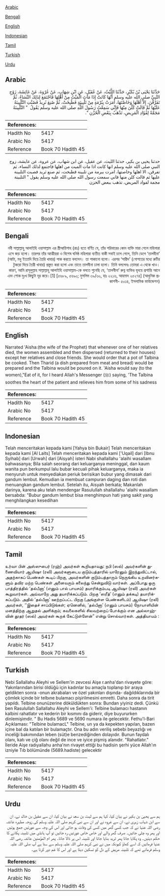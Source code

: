 [Arabic](#arabic)

[Bengali](#bengali)

[English](#english)

[Indonesian](#indonesian)

[Tamil](#tamil)

[Turkish](#turkish)

[Urdu](#urdu)

## Arabic


<div dir="rtl" lang="ar" style={{fontSize:'larger',backgroundColor:'#f8f9fa',padding:20}}>
حَدَّثَنَا يَحْيَى بْنُ بُكَيْرٍ، حَدَّثَنَا اللَّيْثُ، عَنْ عُقَيْلٍ، عَنِ ابْنِ شِهَابٍ، عَنْ عُرْوَةَ، عَنْ عَائِشَةَ، زَوْجِ النَّبِيِّ صلى الله عليه وسلم أَنَّهَا كَانَتْ إِذَا مَاتَ الْمَيِّتُ مِنْ أَهْلِهَا فَاجْتَمَعَ لِذَلِكَ النِّسَاءُ، ثُمَّ تَفَرَّقْنَ، إِلاَّ أَهْلَهَا وَخَاصَّتَهَا، أَمَرَتْ بِبُرْمَةٍ مِنْ تَلْبِينَةٍ فَطُبِخَتْ، ثُمَّ صُنِعَ ثَرِيدٌ فَصُبَّتِ التَّلْبِينَةُ عَلَيْهَا ثُمَّ قَالَتْ كُلْنَ مِنْهَا فَإِنِّي سَمِعْتُ رَسُولَ اللَّهِ صلى الله عليه وسلم يَقُولُ ‏ "‏ التَّلْبِينَةُ مَجَمَّةٌ لِفُؤَادِ الْمَرِيضِ، تَذْهَبُ بِبَعْضِ الْحُزْنِ ‏"‏‏.‏
</div>
<div style={{backgroundColor:'#f8f9fa',padding:20, marginBottom: 10}}><table> <thead> <tr> <th>References:</th> <th></th> </tr> </thead> <tbody><tr><td>Hadith No</td><td>5417</td></tr><tr><td>Arabic No</td><td>5417</td></tr><tr><td>Reference</td><td>Book 70 Hadith 45</td></tr></tbody></table></div>


<div dir="rtl" lang="ar" style={{fontSize:'larger',backgroundColor:'#f8f9fa',padding:20}}>
حدثنا يحيى بن بكير، حدثنا الليث، عن عقيل، عن ابن شهاب، عن عروة، عن عايشة، زوج النبي صلى الله عليه وسلم انها كانت اذا مات الميت من اهلها فاجتمع لذلك النساء، ثم تفرقن، الا اهلها وخاصتها، امرت ببرمة من تلبينة فطبخت، ثم صنع ثريد فصبت التلبينة عليها ثم قالت كلن منها فاني سمعت رسول الله صلى الله عليه وسلم يقول " التلبينة مجمة لفواد المريض، تذهب ببعض الحزن
</div>
<div style={{backgroundColor:'#f8f9fa',padding:20, marginBottom: 10}}><table> <thead> <tr> <th>References:</th> <th></th> </tr> </thead> <tbody><tr><td>Hadith No</td><td>5417</td></tr><tr><td>Arabic No</td><td>5417</td></tr><tr><td>Reference</td><td>Book 70 Hadith 45</td></tr></tbody></table></div>

## Bengali


<div dir="rtl" lang="bn" style={{fontSize:'larger',backgroundColor:'#f8f9fa',padding:20}}>
নবী সাল্লাল্লাহু আলাইহি ওয়াসাল্লাম এর স্ত্রীআয়িশাহ (রাঃ) হতে বর্ণিত যে, তাঁর পরিবারের কোন ব্যক্তি মারা গেলে মহিলারা এসে জড় হলো। তারপর তাঁর আত্মীয়রা ও বিশেষ ঘনিষ্ঠ মহিলারা ব্যতীত বাকী সবাই চলে গেলে, তিনি ডেগে ‘তালবীনা’ (আটা, মধু ইত্যাদি দিয়ে তৈরি খাবার) পাক করতে বললেন। তা পাকানো হলো। এরপর ‘সারীদ’ (গোশতের মধ্যে রুটির টুকরো দিয়ে তৈরী খাবার) প্রস্তুত করা হলো এবং তাতে তালবীনা ঢালা হলো। তিনি বললেনঃ তোমরা এ থেকে খাও। কারণ, আমি রাসূলুল্লাহ সাল্লাল্লাহু আলাইহি ওয়াসাল্লাম-কে বলতে শুনেছি যে, ‘তালবীনা’ রুগ্ন ব্যক্তির হৃদয়ে প্রশান্তি আনে এবং শোক দুঃখ কিছুটা দূর করে।[1] [৫৬৮৯, ৫৬৯০; মুসলিম ৩৯/৩০, হাঃ ২২১৬, আহমাদ ২৫২৭৪] (আধুনিক প্রকাশনী- ৫০১৪, ইসলামিক ফাউন্ডেশন)
</div>
<div style={{backgroundColor:'#f8f9fa',padding:20, marginBottom: 10}}><table> <thead> <tr> <th>References:</th> <th></th> </tr> </thead> <tbody><tr><td>Hadith No</td><td>5417</td></tr><tr><td>Arabic No</td><td>5417</td></tr><tr><td>Reference</td><td>Book 70 Hadith 45</td></tr></tbody></table></div>

## English


<div dir="ltr" lang="en" style={{fontSize:'larger',backgroundColor:'#f8f9fa',padding:20}}>
Narrated 'Aisha:(the wife of the Prophet) that whenever one of her relatives died, the women assembled and then dispersed (returned to their houses) except her relatives and close friends. She would order that a pot of Talbina be cooked. Then Tharid (a dish prepared from meat and bread) would be prepared and the Talbina would be poured on it. 'Aisha would say (to the women),"Eat of it, for I heard Allah's Messenger (ﷺ) saying, 'The Talbina soothes the heart of the patient and relieves him from some of his sadness
</div>
<div style={{backgroundColor:'#f8f9fa',padding:20, marginBottom: 10}}><table> <thead> <tr> <th>References:</th> <th></th> </tr> </thead> <tbody><tr><td>Hadith No</td><td>5417</td></tr><tr><td>Arabic No</td><td>5417</td></tr><tr><td>Reference</td><td>Book 70 Hadith 45</td></tr></tbody></table></div>

## Indonesian


<div dir="ltr" lang="id" style={{fontSize:'larger',backgroundColor:'#f8f9fa',padding:20}}>
Telah menceritakan kepada kami [Yahya bin Bukair] Telah menceritakan kepada kami [Al Laits] Telah menceritakan kepada kami ['Uqail] dari [Ibnu Syihab] dari [Urwah] dari [Aisyah] isteri Nabi shallallahu 'alaihi wasallam bahwasanya; Bila salah seorang dari keluarganya meninggal, dan kaum wanita pun berkumpul lalu bubar kecuali pihak keluarganya, maka ia menyuruh untuk menyediakan periuk berisikan bubur yang dimasak dari gandum lembut. Kemudian ia membuat campuran daging dan roti dan menuangkan gandum lembut. Setelah itu, Aisyah berkata; Makanlah darinya, karena aku telah mendengar Rasulullah shallallahu 'alaihi wasallam bersabda: "Bubur gandum lembut bisa menghimpun hati yang sakit yang menghilangkan kesedihan
</div>
<div style={{backgroundColor:'#f8f9fa',padding:20, marginBottom: 10}}><table> <thead> <tr> <th>References:</th> <th></th> </tr> </thead> <tbody><tr><td>Hadith No</td><td>5417</td></tr><tr><td>Arabic No</td><td>5417</td></tr><tr><td>Reference</td><td>Book 70 Hadith 45</td></tr></tbody></table></div>

## Tamil


<div dir="ltr" lang="ta" style={{fontSize:'larger',backgroundColor:'#f8f9fa',padding:20}}>
உர்வா பின் அஸ்ஸுபைர் (ரஹ்) அவர்கள் கூறியதாவது: நபி (ஸல்) அவர்களின் துணைவியார் ஆயிஷா (ரலி) அவர்களுடைய குடும்பத்தாரில் யாரேனும் இறந்துவிட்டால், அதற்காகப் பெண்கள் கூடிப் பிறகு, அவர்களின் குடும்பத்தாரும் நெருங்கிய உறவினர்களும் தவிர மற்ற பெண்கள் அனைவரும் கலைந்து சென்றுவிடு வார்கள். அப்போது ஒரு பாத்திரத்தில் ‘தல்பீனா’ (எனும் பால் பாயசம்) தயாரிக்கும்படி ஆயிஷா (ரலி) அவர்கள் கூறுவார்கள். அவ்வாறே அது தயாரிக்கப்படும். பிறகு ‘ஸரீத்’ (எனும் தக்கடி) தயாரிக்கப்படும். அதில் ‘தல்பீனா’ ஊற்றப்பட்ட பிறகு (அங்குள்ள பெண்களிடம்) ஆயிஷா (ரலி) அவர்கள், ‘‘இதைச் சாப்பிடுங்கள்; ஏனெனில், ‘தல்பீனா’ (எனும் பாயசம்) நோயாளியின் மனத்திற்கு ஆறுதல் அளிக்கும்; கவலைகளில் சிலவற்றைப் போக்கும் என அல்லாஹ்வின் தூதர் (ஸல்) அவர்கள் கூறக் கேட்டுள்ளேன்” என்று சொல்வார்கள். அத்தியாயம் :
</div>
<div style={{backgroundColor:'#f8f9fa',padding:20, marginBottom: 10}}><table> <thead> <tr> <th>References:</th> <th></th> </tr> </thead> <tbody><tr><td>Hadith No</td><td>5417</td></tr><tr><td>Arabic No</td><td>5417</td></tr><tr><td>Reference</td><td>Book 70 Hadith 45</td></tr></tbody></table></div>

## Turkish


<div dir="ltr" lang="tr" style={{fontSize:'larger',backgroundColor:'#f8f9fa',padding:20}}>
Nebi Sallallahu Aleyhi ve Sellem'in zevcesi Aişe r.anha'dan rivayete göre: Yakınlarından birisi öldüğü için kadınlar bu amaçla toplanıp bir araya geldikten sonra -onun akrabaları ve özel yakınları dışında- dağıldıklarında bir çömlek içinde bir telbıne bulamacı pişirilmesini emretti. Daha sonra da tirit yapıldı. Telbine onunüzerine döküldükten sonra: Bundan yiyiniz dedi. Çünkü ben Rasulullah Sallallahu Aleyhi ve Sellem'i: Telbine bulamacı hastanın kalbini rahatlatır ve kederin bir kısmını da giderir, diye buyururken dinlemişimdir. " Bu Hadis 5689 ve 5690 numara ile gelecektir. Fethu'l-Bari Açıklaması: "Telbine bulamacL" Telbine, un ya da kepekten yapılan, bazen içine bal da katılan bir bulamaçtır. Ona bu adın veriliş sebebi beyazlığı ve inceliği bakımından leben (süt)e benzediğinden dolayıdır. Bunun faydalı olanı, katı ve çiğ olanı değil de ince ve iyice pişmiş alanıdır. "Rahatlatır." İleride Aişe radıyallahu anha'nın rivayet ettiği bu hadisin şerhi yüce Allah'ın izniyle Tıb bölümünde (5689.hadiste) gelecektir
</div>
<div style={{backgroundColor:'#f8f9fa',padding:20, marginBottom: 10}}><table> <thead> <tr> <th>References:</th> <th></th> </tr> </thead> <tbody><tr><td>Hadith No</td><td>5417</td></tr><tr><td>Arabic No</td><td>5417</td></tr><tr><td>Reference</td><td>Book 70 Hadith 45</td></tr></tbody></table></div>

## Urdu


<div dir="rtl" lang="ur" style={{fontSize:'larger',backgroundColor:'#f8f9fa',padding:20}}>
ہم سے یحییٰ بن بکیر نے بیان کیا، کہا ہم سے لیث بن سعد نے بیان کیا، ان سے عقیل بن خالد نے، ان سے ابن شہاب زہری نے، ان سے عروہ نے اور ان سے نبی کریم صلی اللہ علیہ وسلم کی زوجہ مطہرہ عائشہ رضی اللہ عنہا نے کہ جب کسی گھر میں کسی کی وفات ہو جاتی اور اس کی وجہ سے عورتیں جمع ہوتیں اور پھر وہ چلی جاتیں۔ صرف گھر والے اور خاص خاص عورتیں رہ جاتیں تو آپ ہانڈی میں تلبینہ پکانے کا حکم دیتیں۔ وہ پکایا جاتا پھر ثرید بنایا جاتا اور تلبینہ اس پر ڈالا جاتا۔ پھر ام المؤمنین عائشہ رضی اللہ عنہا فرماتیں کہ اسے کھاؤ کیونکہ میں نے نبی کریم صلی اللہ علیہ وسلم سے سنا ہے آپ صلی اللہ علیہ وسلم فرماتے تھے کہ تلبینہ مریض کے دل کو تسکین دیتا ہے اور اس کا غم دور کرتا ہے۔
</div>
<div style={{backgroundColor:'#f8f9fa',padding:20, marginBottom: 10}}><table> <thead> <tr> <th>References:</th> <th></th> </tr> </thead> <tbody><tr><td>Hadith No</td><td>5417</td></tr><tr><td>Arabic No</td><td>5417</td></tr><tr><td>Reference</td><td>Book 70 Hadith 45</td></tr></tbody></table></div>